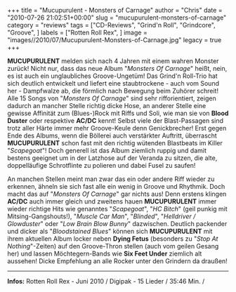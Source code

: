 +++
title = "Mucupurulent - Monsters of Carnage"
author = "Chris"
date = "2010-07-26 21:02:51+00:00"
slug = "mucupurulent-monsters-of-carnage"
category = "reviews"
tags = ["CD-Reviews", "Grind'n Roll", "Grindcore", "Groove", ]
labels = ["Rotten Roll Rex", ]
image = "images//2010/07/Mucupurulent-Monsters-of-Carnage.jpg"
legacy = true
+++

**MUCUPURULENT** melden sich nach 4 Jahren mit einem wahren Monster zurück! Nicht nur, dass das neue Album "_Monsters Of Carnage_" heißt, nein, es ist auch ein unglaubliches Groove-Ungetüm! Das Grind'n Roll-Trio hat sich deutlich entwickelt und liefert eine staubtrockene - auch vom Sound her - Dampfwalze ab, die förmlich nach Bewegung beim Zuhörer schreit!
Alle 15 Songs von "_Monsters Of Carnage_" sind sehr rifforientiert, zeigen dadurch an mancher Stelle richtig dicke Hose, an anderer Stelle eine gewisse Affinität zum (Blues-)Rock mit Riffs und Soli, wie man sie von **Blood Duster** oder respektive **AC/DC** kennt! Selbst viele der Blast-Passagen sind trotz aller Härte immer mehr Groove-Keule denn Genickbrecher! Erst gegen Ende des Albums, wenn die Böllerei auch verstärkter Auftritt, überrascht **MUCUPURULENT** schon fast mit den richtig wütenden Blastbeats im Killer "_Scapegoat_"! Doch generell ist das Album ziemlich ruppig und damit bestens geeignet um in der Latzhose auf der Veranda zu sitzen, die alte, doppelläufige Schrotflinte zu polieren und dabei Fusel zu saufen!

An manchen Stellen meint man zwar das ein oder andere Riff wieder zu erkennen, ähneln sie sich fast alle ein wenig in Groove und Rhythmik. Doch macht das auf "_Monsters Of Carnage_" gar nichts aus! Denn erstens klingen **AC/DC** auch immer gleich und zweitens hauen **MUCUPURULENT** immer wieder richtige Hits wie genanntes "_Scapegoat_", "_HC Bitch_" (geil punkig mit Mitsing-Gangshouts!), "_Muscle Car Man_", "_Blinded_", "_Helldriver / Glowduster_" oder "_Low Brain Blow Bunny_" dazwischen. Deutlich packender und dicker als "_Bloodstained Blues_" können sich **MUCUPURULENT** mit ihrem aktuellen Album locker neben **Dying Fetus** (besonders zu "_Stop At Nothing_"-Zeiten) auf den Groove-Thron stellen (auch vom geilen Gesang her) und lassen Möchtegern-Bands wie **Six Feet Under** ziemlich alt aussehen! Dicke Empfehlung an alle Rocker unter den Grindern da draußen!





---
**Infos:**
Rotten Roll Rex - Juni 2010 / 
Digipak - 15 Lieder / 35:46 Min. / 
